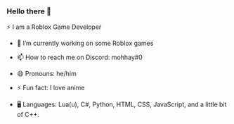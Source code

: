### Hello there 👋

⚡ I am a Roblox Game Developer

- 🔭 I’m currently working on some Roblox games

- 📫 How to reach me on Discord: mohhay#0

- 😄 Pronouns: he/him

- ⚡ Fun fact: I love anime

- 🖥️ Languages: Lua(u), C#, Python, HTML, CSS, JavaScript, and a little bit of C++.
